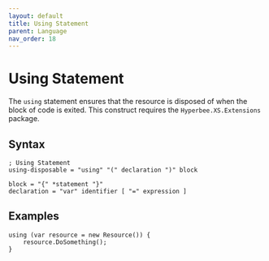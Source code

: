 ```yaml
---
layout: default
title: Using Statement
parent: Language
nav_order: 18
---
```


# Using Statement

The `using` statement ensures that the resource is disposed of when the block of code is exited. This construct requires the `Hyperbee.XS.Extensions` package.

## Syntax

```abnf
; Using Statement
using-disposable = "using" "(" declaration ")" block

block = "{" *statement "}"
declaration = "var" identifier [ "=" expression ]
```

## Examples

```xs
using (var resource = new Resource()) {
    resource.DoSomething();
}
```